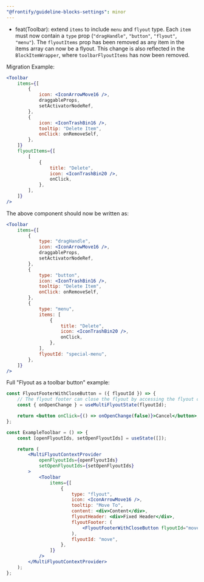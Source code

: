 ```yaml
---
"@frontify/guideline-blocks-settings": minor
---
```


-   feat(Toolbar): extend `items` to include `menu` and `flyout` type. Each `item` must now contain a `type` prop (`"dragHandle"`, `"button"`, `"flyout"`, `"menu"`). The `flyoutItems` prop has been removed as any item in the items array can now be a flyout. This change is also reflected in the `BlockItemWrapper`, where `toolbarFlyoutItems` has now been removed.

Migration Example:

```jsx
<Toolbar
    items={[
        {
            icon: <IconArrowMove16 />,
            draggableProps,
            setActivatorNodeRef,
        },
        {
            icon: <IconTrashBin16 />,
            tooltip: "Delete Item",
            onClick: onRemoveSelf,
        },
    ]}
    flyoutItems={[
        [
            {
                title: "Delete",
                icon: <IconTrashBin20 />,
                onClick,
            },
        ],
    ]}
/>
```

The above component should now be written as:

```jsx
<Toolbar
    items={[
        {
            type: "dragHandle",
            icon: <IconArrowMove16 />,
            draggableProps,
            setActivatorNodeRef,
        },
        {
            type: "button",
            icon: <IconTrashBin16 />,
            tooltip: "Delete Item",
            onClick: onRemoveSelf,
        },
        {
            type: "menu",
            items: [
                {
                    title: "Delete",
                    icon: <IconTrashBin20 />,
                    onClick,
                },
            ],
            flyoutId: "special-menu",
        },
    ]}
/>
```

Full "Flyout as a toolbar button" example:

```jsx
const FlyoutFooterWithCloseButton = ({ flyoutId }) => {
    // The flyout footer can close the flyout by accessing the flyout context
    const { onOpenChange } = useMultiFlyoutState(flyoutId);

    return <button onClick={() => onOpenChange(false)}>Cancel</button>;
};

const ExampleToolbar = () => {
    const [openFlyoutIds, setOpenFlyoutIds] = useState([]);

    return (
        <MultiFlyoutContextProvider
            openFlyoutIds={openFlyoutIds}
            setOpenFlyoutIds={setOpenFlyoutIds}
        >
            <Toolbar
                items={[
                    {
                        type: "flyout",
                        icon: <IconArrowMove16 />,
                        tooltip: "Move To",
                        content: <div>Content</div>,
                        flyoutHeader: <div>Fixed Header</div>,
                        flyoutFooter: (
                            <FlyoutFooterWithCloseButton flyoutId="move" />
                        ),
                        flyoutId: "move",
                    },
                ]}
            />
        </MultiFlyoutContextProvider>
    );
};
```
